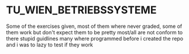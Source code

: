 # TU_WIEN_BETRIEBSSYSTEME

Some of the exercises given,
most of them where never graded,
some of them work but don't expect them to be pretty
most/all are not conform to there stupid guidlines
many where programmed before i created the repo and i was to lazy to test if they work